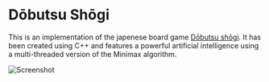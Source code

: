 # Dōbutsu Shōgi

This is an implementation of the japenese board game [Dōbutsu shōgi](https://en.wikipedia.org/wiki/D%C5%8Dbutsu_sh%C5%8Dgi). It has been created using C++ and features a powerful artificial intelligence using a multi-threaded version of the Minimax algorithm.

![Screenshot](http://www.noelshack.com/2018-40-7-1538917528-capture.jpg)
